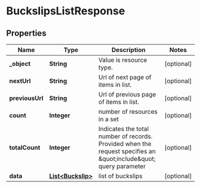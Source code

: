 

# BuckslipsListResponse


## Properties

| Name | Type | Description | Notes |
|------------ | ------------- | ------------- | -------------|
|**_object** | **String** | Value is resource type. |  [optional] |
|**nextUrl** | **String** | Url of next page of items in list. |  [optional] |
|**previousUrl** | **String** | Url of previous page of items in list. |  [optional] |
|**count** | **Integer** | number of resources in a set |  [optional] |
|**totalCount** | **Integer** | Indicates the total number of records. Provided when the request specifies an \&quot;include\&quot; query parameter |  [optional] |
|**data** | [**List&lt;Buckslip&gt;**](Buckslip.md) | list of buckslips |  [optional] |



